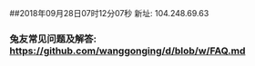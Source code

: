 ##2018年09月28日07时12分07秒 新址: 104.248.69.63
### 兔友常见问题及解答: https://github.com/wanggonging/d/blob/w/FAQ.md
